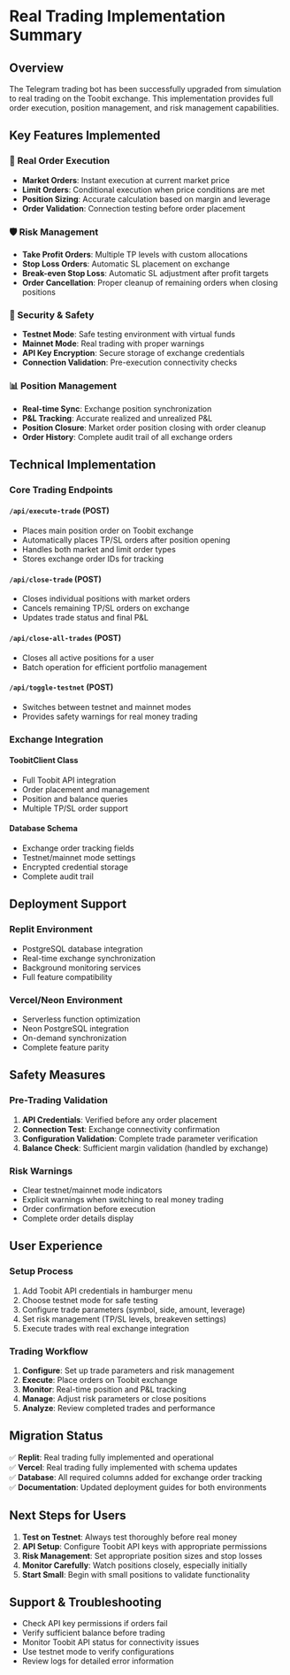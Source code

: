 # Real Trading Implementation Summary

## Overview
The Telegram trading bot has been successfully upgraded from simulation to real trading on the Toobit exchange. This implementation provides full order execution, position management, and risk management capabilities.

## Key Features Implemented

### 🚀 Real Order Execution
- **Market Orders**: Instant execution at current market price
- **Limit Orders**: Conditional execution when price conditions are met
- **Position Sizing**: Accurate calculation based on margin and leverage
- **Order Validation**: Connection testing before order placement

### 🛡️ Risk Management
- **Take Profit Orders**: Multiple TP levels with custom allocations
- **Stop Loss Orders**: Automatic SL placement on exchange
- **Break-even Stop Loss**: Automatic SL adjustment after profit targets
- **Order Cancellation**: Proper cleanup of remaining orders when closing positions

### 🔐 Security & Safety
- **Testnet Mode**: Safe testing environment with virtual funds
- **Mainnet Mode**: Real trading with proper warnings
- **API Key Encryption**: Secure storage of exchange credentials
- **Connection Validation**: Pre-execution connectivity checks

### 📊 Position Management
- **Real-time Sync**: Exchange position synchronization
- **P&L Tracking**: Accurate realized and unrealized P&L
- **Position Closure**: Market order position closing with order cleanup
- **Order History**: Complete audit trail of all exchange orders

## Technical Implementation

### Core Trading Endpoints

#### `/api/execute-trade` (POST)
- Places main position order on Toobit exchange
- Automatically places TP/SL orders after position opening
- Handles both market and limit order types
- Stores exchange order IDs for tracking

#### `/api/close-trade` (POST)
- Closes individual positions with market orders
- Cancels remaining TP/SL orders on exchange
- Updates trade status and final P&L

#### `/api/close-all-trades` (POST)
- Closes all active positions for a user
- Batch operation for efficient portfolio management

#### `/api/toggle-testnet` (POST)
- Switches between testnet and mainnet modes
- Provides safety warnings for real money trading

### Exchange Integration

#### ToobitClient Class
- Full Toobit API integration
- Order placement and management
- Position and balance queries
- Multiple TP/SL order support

#### Database Schema
- Exchange order tracking fields
- Testnet/mainnet mode settings
- Encrypted credential storage
- Complete audit trail

## Deployment Support

### Replit Environment
- PostgreSQL database integration
- Real-time exchange synchronization
- Background monitoring services
- Full feature compatibility

### Vercel/Neon Environment
- Serverless function optimization
- Neon PostgreSQL integration
- On-demand synchronization
- Complete feature parity

## Safety Measures

### Pre-Trading Validation
1. **API Credentials**: Verified before any order placement
2. **Connection Test**: Exchange connectivity confirmation
3. **Configuration Validation**: Complete trade parameter verification
4. **Balance Check**: Sufficient margin validation (handled by exchange)

### Risk Warnings
- Clear testnet/mainnet mode indicators
- Explicit warnings when switching to real money trading
- Order confirmation before execution
- Complete order details display

## User Experience

### Setup Process
1. Add Toobit API credentials in hamburger menu
2. Choose testnet mode for safe testing
3. Configure trade parameters (symbol, side, amount, leverage)
4. Set risk management (TP/SL levels, breakeven settings)
5. Execute trades with real exchange integration

### Trading Workflow
1. **Configure**: Set up trade parameters and risk management
2. **Execute**: Place orders on Toobit exchange
3. **Monitor**: Real-time position and P&L tracking
4. **Manage**: Adjust risk parameters or close positions
5. **Analyze**: Review completed trades and performance

## Migration Status

✅ **Replit**: Real trading fully implemented and operational  
✅ **Vercel**: Real trading fully implemented with schema updates  
✅ **Database**: All required columns added for exchange order tracking  
✅ **Documentation**: Updated deployment guides for both environments  

## Next Steps for Users

1. **Test on Testnet**: Always test thoroughly before real money
2. **API Setup**: Configure Toobit API keys with appropriate permissions
3. **Risk Management**: Set appropriate position sizes and stop losses
4. **Monitor Carefully**: Watch positions closely, especially initially
5. **Start Small**: Begin with small positions to validate functionality

## Support & Troubleshooting

- Check API key permissions if orders fail
- Verify sufficient balance before trading
- Monitor Toobit API status for connectivity issues
- Use testnet mode to verify configurations
- Review logs for detailed error information